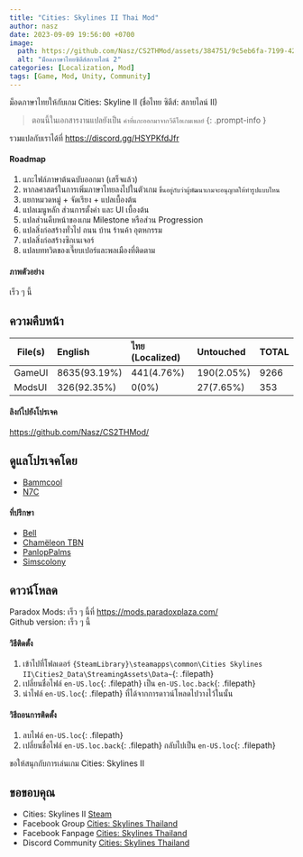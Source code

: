 ```yaml
---
title: "Cities: Skylines II Thai Mod"
author: nasz
date: 2023-09-09 19:56:00 +0700
image:
  path: https://github.com/Nasz/CS2THMod/assets/384751/9c5eb6fa-7199-427b-862c-0d55de8b5216
  alt: "ม็อดภาษาไทยซิตีส์สกายไลน์ 2"
categories: [Localization, Mod]
tags: [Game, Mod, Unity, Community]
---
```


  ม็อดภาษาไทยให้กับเกม Cities: Skyline II (ชื่อไทย ซิตีส์: สกายไลน์ II)

  > ตอนนี้ในเอกสารงานแปลยังเป็น `คำที่แกะออกมาจากวีดีโอเกมเพลย์`
  {: .prompt-info }

  รวมแปลกับเราได้ที่ <https://discord.gg/HSYPKfdJfr>

#### Roadmap
  1. แกะไฟล์ภาษาต้นฉบับออกมา (เสร็จแล้ว)
  2. หากลศาสตร์ในการเพิ่มภาษาไทยลงไปในตัวเกม `ขึ้นอยู่กับว่าผู้พัฒนาเกมจะอนุญาตให้ทำรูปแบบไหน`
  3. แยกหมวดหมู่ + จัดเรียง + แปลเบื้องต้น
  4. แปลเมนูหลัก ส่วนการตั้งค่า และ UI เบื้องต้น
  5. แปลส่วนคืบหน้าของเกม Milestone หรือส่วน Progression
  6. แปลสิ่งก่อสร้างทั่วไป ถนน บ้าน ร้านค้า อุตหกรรม
  7. แปลสิ่งก่อสร้างซิกเนเจอร์
  8. แปลบททวิตของเจี๊ยบเปอร์และพลเมืองที่ติดตาม
  
#### ภาพตัวอย่าง
  เร็ว ๆ นี้

## ความคืบหน้า

  | File(s)             | English      | ไทย (Localized) | Untouched     | TOTAL |
  |---------------------|:-------------|:----------------|:---------------|:------|
  | GameUI              | 8635(93.19%) |      441(4.76%) |     190(2.05%) | 9266 |
  | ModsUI              |  326(92.35%) |           0(0%) |      27(7.65%) |  353 |

#### ลิงก์ไปยังโปรเจค
  <https://github.com/Nasz/CS2THMod/>

## ดูแลโปรเจคโดย 
  - [Bammcool](https://steamcommunity.com/id/bammcool2546)
  - [N7C](https://steamcommunity.com/id/n7c_th)

#### ที่ปรึกษา
  - [Bell](https://steamcommunity.com/id/bellraksit/)
  - [Chamëleon TBN](https://steamcommunity.com/id/chameleon_tbn/)
  - [PanlopPalms](https://steamcommunity.com/id/armsplams)
  - [Simscolony](https://steamcommunity.com/id/animenagi)

## ดาวน์โหลด
  Paradox Mods: เร็ว ๆ นี้ที่ <https://mods.paradoxplaza.com/><br/>
  Github version: เร็ว ๆ นี้

#### วิธีติดตั้ง
  1. เข้าไปที่โฟลเดอร์ `{SteamLibrary}\steamapps\common\Cities Skylines II\Cities2_Data\StreamingAssets\Data~`{: .filepath}
  2. เปลี่ยนชื่อไฟล์ `en-US.loc`{: .filepath} เป็น `en-US.loc.back`{: .filepath}
  3. นำไฟล์ `en-US.loc`{: .filepath} ที่ได้จากการดาวน์โหลดไปวางไว้ในนั้น

#### วิธีถอนการติดตั้ง
  1. ลบไฟล์ `en-US.loc`{: .filepath}
  2. เปลี่ยนชื่อไฟล์ `en-US.loc.back`{: .filepath} กลับไปเป็น `en-US.loc`{: .filepath}

  ขอให้สนุกกับการเล่นเกม Cities: Skylines II

## ขอขอบคุณ
  + Cities: Skylines II [Steam](https://store.steampowered.com/app/949230/Cities_Skylines_II/)
  + Facebook Group [Cities: Skylines Thailand](https://www.facebook.com/groups/CitiesSkylinesThailand)
  + Facebook Fanpage [Cities: Skylines Thailand](https://www.facebook.com/CSGameTH)
  + Discord Community [Cities: Skylines Thailand](https://discord.gg/Cjg95ABZ8m)
